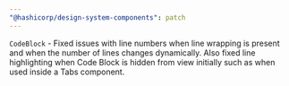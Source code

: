 ```yaml
---
"@hashicorp/design-system-components": patch
---
```


`CodeBlock` - Fixed issues with line numbers when line wrapping is present and when the number of lines changes dynamically. Also fixed line highlighting when Code Block is hidden from view initially such as when used inside a Tabs component.
